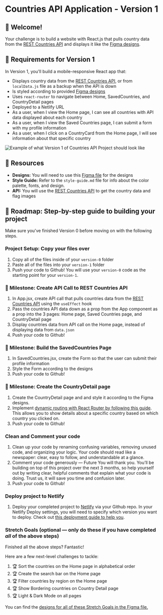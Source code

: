 # Countries API Application - Version 1

## 👋 Welcome!

Your challenge is to build a website with React.js that pulls country data from the [REST Countries API](https://restcountries.com) and displays it like the [Figma designs](https://www.figma.com/design/YuEMNteoQic0h6RRiYprpV/Countries-API-Project?node-id=0-1).

## 🎯 Requirements for Version 1

In Version 1, you'll build a mobile-responsive React app that:

- Displays country data from the [REST Countries API](https://restcountries.com), or from `localData.js` file as a backup when the API is down
- Is styled according to provided [Figma designs](https://www.figma.com/design/YuEMNteoQic0h6RRiYprpV/Countries-API-Project?node-id=0-1)
- Uses `react-router` to navigate between Home, SavedCountries, and CountryDetail pages
- Deployed to a Netlify URL
- As a user, when I view the Home page, I can see all countries with API data displayed about each country
- As a user, when I view the Saved Countries page, I can submit a form with my profile information
- As a user, when I click on a CountryCard from the Home page, I will see information about that specific country

![Example of what Version 1 of Countries API Project should look like](https://github.com/user-attachments/assets/79094b58-6856-4491-8fa5-0a394f85f0b9)


## 🔗 Resources

- **Designs:** You will need to use this [Figma file](https://www.figma.com/design/YuEMNteoQic0h6RRiYprpV/Countries-API-Project?node-id=0-1) for the designs
- **Style Guide:** Refer to the `style-guide.md` file for info about the color palette, fonts, and design.
- **API:** You will use the [REST Countries API](https://restcountries.com) to get the country data and flag images

## 🚀 Roadmap: Step-by-step guide to building your project
Make sure you've finished Version 0 before moving on with the following steps.

### Project Setup: Copy your files over 
1. Copy all of the files inside of your `version-0` folder
2. Paste all of the files into your `version-1` folder
3. Push your code to Github! You will use your `version-0` code as the starting point for your `version-1`. 

### 🎯 Milestone: Create API Call to REST Countries API
1. In App.jsx, create API call that pulls countries data from the [REST Countries API](https://restcountries.com) using the `useEffect` hook
2. Pass the countries API data down as a prop from the App component as a prop into the 3 pages: Home page, Saved Countries page, and CountryDetail page
3. Display countries data from API call on the Home page, instead of displaying data from `data.json`
4. Push your code to Github!

### 🎯 Milestone: Build the SavedCountries Page
1. In SavedCountries.jsx, create the Form so that the user can submit their profile information
2. Style the Form according to the designs
3. Push your code to Github!

### 🎯 Milestone: Create the CountryDetail page
1. Create the CountryDetail page and and style it according to the Figma designs.
2. Implement [dynamic routing with React Router by following this guide](https://docs.google.com/document/d/18jxCUA0bebCyYaIHy8aaKMgOQH4w5-b-iCGDWpV4K4M/edit?tab=t.f13uxxkk1u49#heading=h.k4m41u3ojj4d). This allows you to show details about a specific country based on which country you clicked on. 
3. Push your code to Github!

### Clean and Comment your code 
1. Clean up your code by renaming confusing variables, removing unused code, and organizing your logic. Your code should read like a newspaper: clear, easy to follow, and understandable at a glance.
2. Comment your code generously — Future You will thank you. You’ll be building on top of this project over the next 3 months, so help yourself out by writing clear, helpful comments that explain what your code is doing. Trust us, it will save you time and confusion later.
3. Push your code to Github!

### Deploy project to Netlify
1. Deploy your completed project to [Netlify](https://www.netlify.com/) via your Github repo. In your Netlify Deploy settings, you will need to specify which version you want to deploy. Check out [this deployment guide to help you](https://docs.google.com/document/d/18jxCUA0bebCyYaIHy8aaKMgOQH4w5-b-iCGDWpV4K4M/edit?tab=t.jnwta4jrhylr#heading=h.scmsi7a6s9yz).

### Stretch Goals (optional — only do these if you have completed _all_ of the above steps)

Finished all the above steps? Fantastic! 

Here are a few next-level challenges to tackle:
1. 🏆 Sort the countries on the Home page in alphabetical order
2. 🏆 Create the search bar on the Home page
3. 🏆 Filter countries by region on the Home page
4. 🏆 Show Bordering countries on Country Detail page
5. 🏆 Light & Dark Mode on all pages

You can find the [designs for all of these Stretch Goals in the Figma file.](https://www.figma.com/design/YuEMNteoQic0h6RRiYprpV/Countries-API-Project?node-id=1032-2&p=f&t=63CpCVNtkWIFmrAK-0) 
